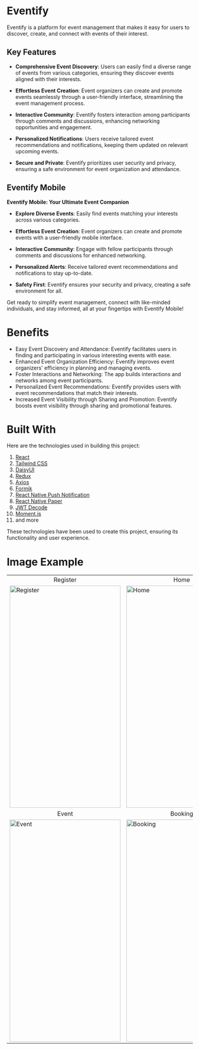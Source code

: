 # Eventify

Eventify is a platform for event management that makes it easy for users to discover, create, and connect with events of their interest.

## Key Features

- **Comprehensive Event Discovery**: Users can easily find a diverse range of events from various categories, ensuring they discover events aligned with their interests.

- **Effortless Event Creation**: Event organizers can create and promote events seamlessly through a user-friendly interface, streamlining the event management process.

- **Interactive Community**: Eventify fosters interaction among participants through comments and discussions, enhancing networking opportunities and engagement.

- **Personalized Notifications**: Users receive tailored event recommendations and notifications, keeping them updated on relevant upcoming events.

- **Secure and Private**: Eventify prioritizes user security and privacy, ensuring a safe environment for event organization and attendance.

## Eventify Mobile

**Eventify Mobile: Your Ultimate Event Companion**

- **Explore Diverse Events**: Easily find events matching your interests across various categories.

- **Effortless Event Creation**: Event organizers can create and promote events with a user-friendly mobile interface.

- **Interactive Community**: Engage with fellow participants through comments and discussions for enhanced networking.

- **Personalized Alerts**: Receive tailored event recommendations and notifications to stay up-to-date.

- **Safety First**: Eventify ensures your security and privacy, creating a safe environment for all.

Get ready to simplify event management, connect with like-minded individuals, and stay informed, all at your fingertips with Eventify Mobile!

# Benefits
- Easy Event Discovery and Attendance: Eventify facilitates users in finding and participating in various interesting events with ease.
- Enhanced Event Organization Efficiency: Eventify improves event organizers' efficiency in planning and managing events.
- Foster Interactions and Networking: The app builds interactions and networks among event participants.
- Personalized Event Recommendations: Eventify provides users with event recommendations that match their interests.
- Increased Event Visibility through Sharing and Promotion: Eventify boosts event visibility through sharing and promotional features.

# Built With
Here are the technologies used in building this project:

1. [React](https://reactjs.org/)
2. [Tailwind CSS](https://tailwindcss.com/)
3. [DaisyUI](https://daisyui.com/)
4. [Redux](https://redux.js.org/)
5. [Axios](https://axios-http.com/docs/intro)
6. [Formik](https://formik.org/)
7. [React Native Push Notification](https://example-link.com/react-native-push-notification)
8. [React Native Paper](https://example-link.com/react-native-paper)
9. [JWT Decode](https://example-link.com/jwt-decode)
10. [Moment.js](https://example-link.com/moment-js)
11. and more

These technologies have been used to create this project, ensuring its functionality and user experience.

# Image Example
<table>
  <tr>
    <td align="center">Register</td>
    <td align="center">Home</td>
  </tr>
  <tr>
    <td>
      <img src="https://github.com/ArySuarsyah/Eventify-redevelop/blob/main/src/assets/Image/app_image/Register.jpg" alt="Register" width="300" height="600">
    </td>
    <td>
      <img src="https://github.com/ArySuarsyah/Eventify-redevelop/blob/main/src/assets/Image/app_image/Home.jpg" alt="Home" width="300" height="600">
    </td>
  </tr>
  <tr>
    <td align="center">Event</td>
    <td align="center">Booking</td>
  </tr>
  <tr>
    <td>
      <img src="https://github.com/ArySuarsyah/Eventify-redevelop/blob/main/src/assets/Image/app_image/Event.jpg" alt="Event" width="300" height="600">
    </td>
    <td>
      <img src="https://github.com/ArySuarsyah/Eventify-redevelop/blob/main/src/assets/Image/app_image/Booking.jpg" alt="Booking" width="300" height="600">
    </td>
  </tr>
</table>







